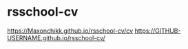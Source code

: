 # rsschool-cv
https://Maxonchikk.github.io/rsschool-cv/cv
https://GITHUB-USERNAME.github.io/rsschool-cv/
